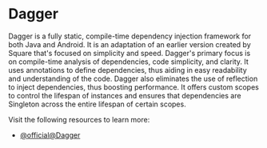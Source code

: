 # Dagger

Dagger is a fully static, compile-time dependency injection framework for both Java and Android. It is an adaptation of an earlier version created by Square that's focused on simplicity and speed. Dagger's primary focus is on compile-time analysis of dependencies, code simplicity, and clarity. It uses annotations to define dependencies, thus aiding in easy readability and understanding of the code. Dagger also eliminates the use of reflection to inject dependencies, thus boosting performance. It offers custom scopes to control the lifespan of instances and ensures that dependencies are Singleton across the entire lifespan of certain scopes.

Visit the following resources to learn more:

- [@official@Dagger](https://dagger.dev/)
